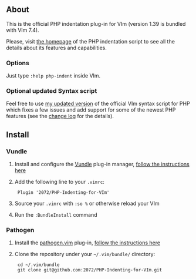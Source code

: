 ## About


This is the official PHP indentation plug-in for VIm (version 1.39 is bundled with VIm 7.4).

Please, visit [the homepage](https://www.2072productions.com/to/phpindent.txt) of the PHP indentation script to see all the details about its features and capabilities.

### Options

Just type `:help php-indent` inside VIm.

### Optional updated Syntax script

Feel free to use [my updated version](https://github.com/2072/vim-syntax-for-PHP) of the official VIm syntax
script for PHP which fixes a few issues and add support for some of the newest PHP
features (see the [change log](https://github.com/2072/vim-syntax-for-PHP/commits/master) for the details).

## Install


### Vundle
 1. Install and configure the [Vundle](https://github.com/gmarik/vundle) plug-in manager, [follow the instructions here](https://github.com/gmarik/vundle#quick-start)
 2. Add the following line to your `.vimrc`:

         Plugin '2072/PHP-Indenting-for-VIm'
 3. Source your `.vimrc` with `:so %` or otherwise reload your VIm
 4. Run the `:BundleInstall` command

### Pathogen
 1. Install the [pathogen.vim](https://github.com/tpope/vim-pathogen) plug-in, [follow the instructions here](https://github.com/tpope/vim-pathogen#installation)
 2. Clone the repository under your `~/.vim/bundle/` directory:

         cd ~/.vim/bundle
         git clone git@github.com:2072/PHP-Indenting-for-VIm.git


